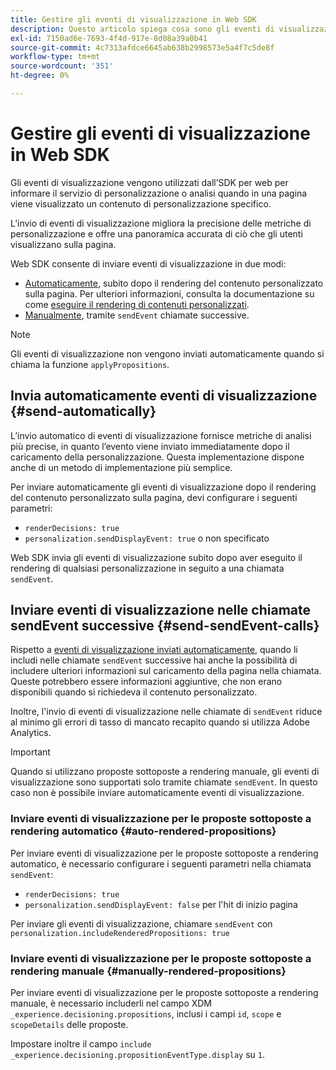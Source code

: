 ```yaml
---
title: Gestire gli eventi di visualizzazione in Web SDK
description: Questo articolo spiega cosa sono gli eventi di visualizzazione e come utilizzarli in Web SDK.
exl-id: 7150ad6e-7693-4f4d-917e-8d08a39a0b41
source-git-commit: 4c7313afdce6645ab638b2998573e5a4f7c5de8f
workflow-type: tm+mt
source-wordcount: '351'
ht-degree: 0%

---
```


# Gestire gli eventi di visualizzazione in Web SDK

Gli eventi di visualizzazione vengono utilizzati dall’SDK per web per informare il servizio di personalizzazione o analisi quando in una pagina viene visualizzato un contenuto di personalizzazione specifico.

L’invio di eventi di visualizzazione migliora la precisione delle metriche di personalizzazione e offre una panoramica accurata di ciò che gli utenti visualizzano sulla pagina.

Web SDK consente di inviare eventi di visualizzazione in due modi:

* [Automaticamente](#send-automatically), subito dopo il rendering del contenuto personalizzato sulla pagina. Per ulteriori informazioni, consulta la documentazione su come [eseguire il rendering di contenuti personalizzati](rendering-personalization-content.md).
* [Manualmente](#send-sendEvent-calls), tramite `sendEvent` chiamate successive.

>[!NOTE]
>
>Gli eventi di visualizzazione non vengono inviati automaticamente quando si chiama la funzione `applyPropositions`.

## Invia automaticamente eventi di visualizzazione {#send-automatically}

L’invio automatico di eventi di visualizzazione fornisce metriche di analisi più precise, in quanto l’evento viene inviato immediatamente dopo il caricamento della personalizzazione. Questa implementazione dispone anche di un metodo di implementazione più semplice.

Per inviare automaticamente gli eventi di visualizzazione dopo il rendering del contenuto personalizzato sulla pagina, devi configurare i seguenti parametri:

* `renderDecisions: true`
* `personalization.sendDisplayEvent: true` o non specificato

Web SDK invia gli eventi di visualizzazione subito dopo aver eseguito il rendering di qualsiasi personalizzazione in seguito a una chiamata `sendEvent`.

## Inviare eventi di visualizzazione nelle chiamate sendEvent successive {#send-sendEvent-calls}

Rispetto a [eventi di visualizzazione inviati automaticamente](#send-automatically), quando li includi nelle chiamate `sendEvent` successive hai anche la possibilità di includere ulteriori informazioni sul caricamento della pagina nella chiamata. Queste potrebbero essere informazioni aggiuntive, che non erano disponibili quando si richiedeva il contenuto personalizzato.

Inoltre, l&#39;invio di eventi di visualizzazione nelle chiamate di `sendEvent` riduce al minimo gli errori di tasso di mancato recapito quando si utilizza Adobe Analytics.

>[!IMPORTANT]
>
>Quando si utilizzano proposte sottoposte a rendering manuale, gli eventi di visualizzazione sono supportati solo tramite chiamate `sendEvent`. In questo caso non è possibile inviare automaticamente eventi di visualizzazione.

### Inviare eventi di visualizzazione per le proposte sottoposte a rendering automatico {#auto-rendered-propositions}

Per inviare eventi di visualizzazione per le proposte sottoposte a rendering automatico, è necessario configurare i seguenti parametri nella chiamata `sendEvent`:

* `renderDecisions: true`
* `personalization.sendDisplayEvent: false` per l&#39;hit di inizio pagina

Per inviare gli eventi di visualizzazione, chiamare `sendEvent` con `personalization.includeRenderedPropositions: true`

### Inviare eventi di visualizzazione per le proposte sottoposte a rendering manuale {#manually-rendered-propositions}

Per inviare eventi di visualizzazione per le proposte sottoposte a rendering manuale, è necessario includerli nel campo XDM `_experience.decisioning.propositions`, inclusi i campi `id`, `scope` e `scopeDetails` delle proposte.

Impostare inoltre il campo `include _experience.decisioning.propositionEventType.display` su `1`.
